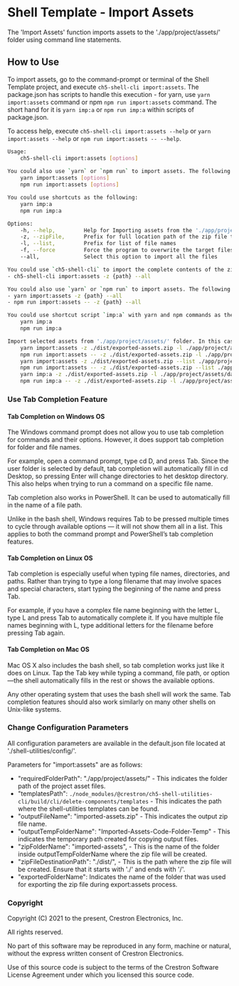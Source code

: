# Shell Template - Import Assets

The 'Import Assets' function imports assets to the './app/project/assets/' folder using command line statements.

## How to Use

To import assets, go to the command-prompt or terminal of the Shell Template project, and execute `ch5-shell-cli import:assets`.
The package.json has scripts to handle this execution - for yarn, use `yarn import:assets` command or npm  `npm run import:assets` command. The short hand for it is `yarn imp:a` or `npm run imp:a` within scripts of package.json.

To access help, execute `ch5-shell-cli import:assets --help` or `yarn import:assets --help` or `npm run import:assets -- --help`.

```bash
Usage:
    ch5-shell-cli import:assets [options]
    
You could also use `yarn` or `npm run` to import assets. The following are the commands:
    yarn import:assets [options]
    npm run import:assets [options]

You could use shortcuts as the following:
    yarn imp:a
    npm run imp:a

Options:
    -h, --help,         Help for Importing assets from the './app/project/assets/' folder
    -z, --zipFile,      Prefix for full location path of the zip file to be imported
    -l, --list,         Prefix for list of file names
    -f, --force         Force the program to overwrite the target files with the source files and avoid any confirmation
    --all,              Select this option to import all the files

You could use `ch5-shell-cli` to import the complete contents of the zip file to './app/project/assets/' folder. 
- ch5-shell-cli import:assets -z {path} --all

You could also use `yarn` or `npm run` to import assets. The following are the commands:
- yarn import:assets -z {path} --all
- npm run import:assets -- -z {path} --all

You could use shortcut script `imp:a` with yarn and npm commands as the following:
    yarn imp:a
    npm run imp:a

Import selected assets from './app/project/assets/' folder. In this case, the filenames are mandatory in the command-prompt. The filename must follow the complete path starting from './app/project/assets/....'. Only file names can be provided here (no folder paths). Multiple file names can be provided in the command prompt. To achieve this, use the following commands:
    yarn import:assets -z ./dist/exported-assets.zip -l ./app/project/assets/data/translation/en.json ./app/project/assets/scss/_variables.scss
    npm run import:assets -- -z ./dist/exported-assets.zip -l ./app/project/assets/data/translation/en.json ./app/project/assets/scss/_variables.scss
    yarn import:assets -z ./dist/exported-assets.zip --list ./app/project/assets/data/translation/en.json ./app/project/assets/scss/_variables.scss
    npm run import:assets -- -z ./dist/exported-assets.zip --list ./app/project/assets/data/translation/en.json ./app/project/assets/scss/_variables.scss
    yarn imp:a -z ./dist/exported-assets.zip -l ./app/project/assets/data/translation/en.json ./app/project/assets/scss/_variables.scss
    npm run imp:a -- -z ./dist/exported-assets.zip -l ./app/project/assets/data/translation/en.json ./app/project/assets/scss/_variables.scss
```

### Use Tab Completion Feature

#### Tab Completion on Windows OS

The Windows command prompt does not allow you to use tab completion for commands and their options. However, it does support tab completion for folder and file names.

For example, open a command prompt, type cd D, and press Tab.  Since the user folder is selected by default, tab completion will automatically fill in cd Desktop, so pressing Enter will change directories to het desktop directory. This also helps when trying to run a command on a specific file name.

Tab completion also works in PowerShell. It can be used to automatically fill in the name of a file path.

Unlike in the bash shell, Windows requires Tab to be pressed multiple times to cycle through available options — it will not show them all in a list. This applies to both the command prompt and PowerShell’s tab completion features.

#### Tab Completion on Linux OS

Tab completion is especially useful when typing file names, directories, and paths. Rather than trying to type a long filename that may involve spaces and special characters, start typing the beginning of the name and press Tab.

For example, if you have a complex file name beginning with the letter L, type L and press Tab to automatically complete it. If you have multiple file names beginning with L, type additional letters for the filename before pressing Tab again.

#### Tab Completion on Mac OS

Mac OS X also includes the bash shell, so tab completion works just like it does on Linux. Tap the Tab key while typing a command, file path, or option—the shell automatically fills in the rest or shows the available options.

Any other operating system that uses the bash shell will work the same. Tab completion features should also work similarly on many other shells on Unix-like systems.

### Change Configuration Parameters

All configuration parameters are available in the default.json file located at './shell-utilities/config/'.

Parameters for "import:assets" are as follows:

- "requiredFolderPath": "./app/project/assets/" - This indicates the folder path of the project asset files.
- "templatesPath": `./node_modules/@crestron/ch5-shell-utilities-cli/build/cli/delete-components/templates` - This indicates the path where  the shell-utilities templates can be found.
- "outputFileName": "imported-assets.zip" - This indicates the output zip file name.
- "outputTempFolderName": "Imported-Assets-Code-Folder-Temp" - This indicates the temporary path created for copying output files.
- "zipFolderName": "imported-assets", - This is the name of the folder inside outputTempFolderName where the zip file will be created.
- "zipFileDestinationPath": "./dist/", - This is the path where the zip file will be created. Ensure that it starts with './' and ends with '/'.
- "exportedFolderName": Indicates the name of the folder that was used for exporting the zip file during export:assets process.

### Copyright

Copyright (C) 2021 to the present, Crestron Electronics, Inc.

All rights reserved.

No part of this software may be reproduced in any form, machine
or natural, without the express written consent of Crestron Electronics.

Use of this source code is subject to the terms of the Crestron Software License Agreement
under which you licensed this source code.
